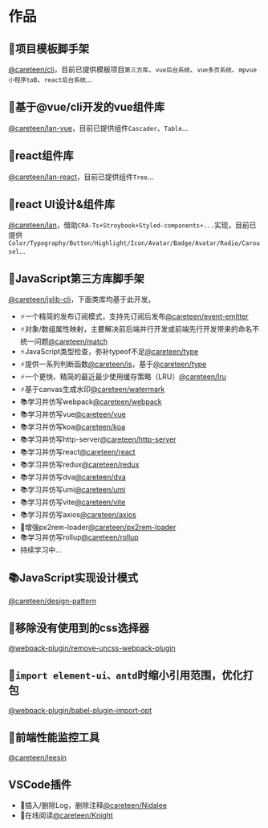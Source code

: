 # 作品

## 🚀项目模板脚手架

[@careteen/cli](https://github.com/careteenL/cli)，目前已提供模板项目`第三方库`、`vue后台系统`、`vue多页系统`、`mpvue小程序toB`、`react后台系统`...

## 💄基于@vue/cli开发的vue组件库

[@careteen/lan-vue](https://github.com/careteenL/lan-vue)，目前已提供组件`Cascader`、`Table`...

## 💄react组件库

[@careteen/lan-react](https://github.com/careteenL/lan-react)，目前已提供组件`Tree`...
## 💄react UI设计&组件库

[@careteen/lan](https://github.com/careteenL/lan)，借助`CRA-Ts+Stroybook+Styled-components+...`实现，目前已提供`Color/Typography/Button/Highlight/Icon/Avatar/Badge/Avatar/Radio/Carousel`...

## 🚀JavaScript第三方库脚手架

[@careteen/jslib-cli](https://github.com/careteenL/jslib-cli)，下面类库均基于此开发。

- ⚡️一个精简的发布订阅模式，支持先订阅后发布[@careteen/event-emitter](https://github.com/careteenL/event-emitter)
- ⚡️对象/数组属性映射，主要解决前后端并行开发或前端先行开发带来的命名不统一问题[@careteen/match](https://github.com/careteenL/match)
- ⚡️JavaScript类型检查，弥补typeof不足[@careteen/type](https://github.com/careteenL/type)
- ⚡️提供一系列判断函数[@careteen/is](https://github.com/careteenL/is)，基于[@careteen/type](https://github.com/careteenL/type)
- ⚡️一个更快、精简的最近最少使用缓存策略（LRU）[@careteen/lru](https://github.com/careteenL/lru)
- ⚡️基于canvas生成水印[@careteen/watermark](https://github.com/careteenL/watermark)
- 📚学习并仿写webpack[@careteen/webpack](https://github.com/careteenL/webpack)
- 📚学习并仿写vue[@careteen/vue](https://github.com/careteenL/vue)
- 📚学习并仿写koa[@careteen/koa](https://github.com/careteenL/koa)
- 📚学习并仿写http-server[@careteen/http-server](https://github.com/careteenL/http-server)
- 📚学习并仿写react[@careteen/react](https://github.com/careteenL/react)
- 📚学习并仿写redux[@careteen/redux](https://github.com/careteenL/redux)
- 📚学习并仿写dva[@careteen/dva](https://github.com/careteenL/dva)
- 📚学习并仿写umi[@careteen/umi](https://github.com/careteenL/umi)
- 📚学习并仿写vite[@careteen/vite](https://github.com/careteenL/vite)
- 📚学习并仿写axios[@careteen/axios](https://github.com/careteenL/axios)
- 🚀增强px2rem-loader[@careteen/px2rem-loader](https://github.com/careteenL/px2rem-loader)
- 📚学习并仿写rollup[@careteen/rollup](https://github.com/careteenL/rollup)
- 持续学习中...

## 📚JavaScript实现设计模式

[@careteen/design-pattern](https://github.com/careteenL/design-pattern)
## 🔨移除没有使用到的css选择器

[@webpack-plugin/remove-uncss-webpack-plugin](https://github.com/careteenL/remove-uncss-webpack-plugin)
## 🔨`import element-ui、antd`时缩小引用范围，优化打包

[@webpack-plugin/babel-plugin-import-opt](https://github.com/careteenL/babel-plugin-import-opt)

## 🚀前端性能监控工具

[@careteen/leesin](https://github.com/careteenL/leeSin)

## VSCode插件
  - 🔨插入/删除Log，删除注释[@careteen/Nidalee](https://github.com/careteenL/vscode-extension-nidalee)
  - 🔨在线阅读[@careteen/Knight](https://github.com/careteenL/vscode-extension-knight)